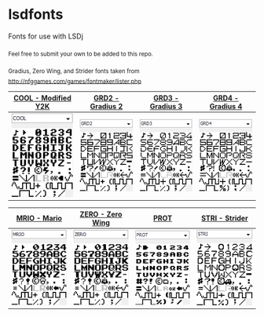 # lsdfonts
Fonts for use with LSDj

<sub>Feel free to submit your own to be added to this repo.</sub>

<sub>Gradius, Zero Wing, and Strider fonts taken from http://nfggames.com/games/fontmaker/lister.php</sub>

[COOL - Modified Y2K](COOL.lsdfnt) | [GRD2 - Gradius 2](GRD2.lsdfnt) | [GRD3 - Gradius 3](GRD3.lsdfnt) | [GRD4 - Gradius 4](GRD4.lsdfnt)
------------------- | ---------------- | ---------------- | ----------------
![COOL](COOL.png) | ![GRD2](GRD2.png) | ![GRD3](GRD3.png) | ![GRD4](GRD4.png)

[MRIO - Mario](MRIO.lsdfnt) | [ZERO - Zero Wing](ZERO.lsdfnt) | [PROT](PROT.lsdsng) | [STRI - Strider](STRI.lsdsng)
------------ | ---------------- | ------------ | ---------
![MRIO](MRIO.png) | ![ZERO](ZERO.png) | ![PROT](PROT.png) | ![STRI](STRI.png)
